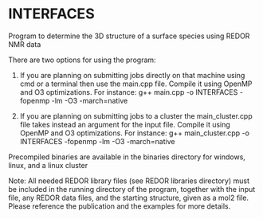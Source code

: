 # INTERFACES
Program to determine the 3D structure of a surface species using REDOR NMR data

There are two options for using the program:

1) If you are planning on submitting jobs directly on that machine using cmd or a terminal
then use the main.cpp file. Compile it using OpenMP and O3 optimizations. For instance:
g++ main.cpp -o INTERFACES -fopenmp -lm -O3 -march=native

2) If you are planning on submitting jobs to a cluster the main_cluster.cpp file takes instead
an argument for the input file. Compile it using OpenMP and O3 optimizations. For instance:
g++ main_cluster.cpp -o INTERFACES -fopenmp -lm -O3 -march=native

Precompiled binaries are available in the binaries directory for windows, linux, and a linux cluster

Note: All needed REDOR library files (see REDOR libraries directory) must be included in the running 
directory of the program, together with the input file, any REDOR data files, and the starting structure, given as a mol2 file. Please reference the publication and the examples for more details.
